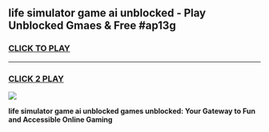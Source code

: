 
## life simulator game ai unblocked - Play Unblocked Gmaes & Free #ap13g
<h3>
<a href="https://news.freeplayer.one?title=life_simulator_game_ai_unblocked&ref=24F">CLICK TO PLAY</a></h3>
<hr>

<h3>
<a href="https://news.freeplayer.one?title=life_simulator_game_ai_unblocked&ref=24F">CLICK 2 PLAY</a>
  
</h3>

<a href="https://news.freeplayer.one?title=life_simulator_game_ai_unblocked&ref=24F/"><img src="https://clearcache.store/games.png"></a>


**life simulator game ai unblocked games unblocked: Your Gateway to Fun and Accessible Online Gaming**
